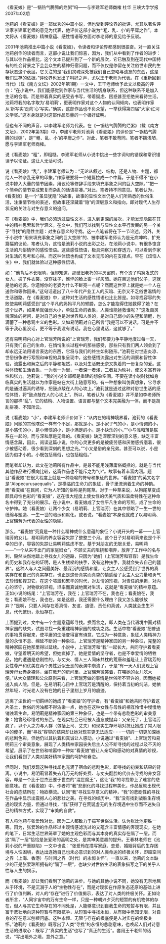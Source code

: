 《看麦娘》是“一锅热气腾腾的烂粥”吗——与李建军老师商榷
杜华
三峡大学学报2007年02期

池莉的《看麦娘》是一部优秀的中篇小说，但也受到评论界的批评，尤其以著名评论家李建军老师的意见为代表，他评价这部小说为“‘粗、乱、小’的平庸之作”。本文将从《看麦娘》精神意蕴、感性悟语等方面对李老师的意见给予反驳。

2001年池莉推出中篇小说《看麦娘》，令读者和评论界都感到很振奋。对一直关注池莉创作的读者而言，这部小说让我们惊喜，因为，我们从中看到了作者的进步：与其以往作品相比，这个文本已提升到了一个新的层次，它已触及到在现代中国特有的社会背景之下芸芸众生的精神归宿问题，而不仅仅是停留在关注俗世市民的生存状态这个表层。它关注的是“我们灵魂深处被我们自己忽略与遗忘的东西，这是我们生存的依据。”评论界也发出了叫好之声，尤以王干老师为代表。在《重新回到当代》（载《南方文坛》2002年第1期）一文中，王干老师给予此文以极高的评价：“在小说中，我们能感觉到作家与当代生活的切身联系，但这种联系不是加入生活的合唱，而是带着真实的感受去书写，带着疑虑、困惑甚至拒绝来看待生活。池莉将我的名字取为‘易明莉’，更表明作家对这个人物的认同倾向，也表明作家从‘新写实’走向‘心’写实。”确实，这部作品也不负众望，一举获得第四届“大家·红河文学奖。”这本身就是对这部作品质量的一个极好证明。

但也有不同的声音，以李建军老师为代表。在《一锅热气腾腾的烂粥》（载《南方文坛》，2002年第3期）中，李建军老师对池莉《看麦娘》的评价是“一锅热气腾腾的烂粥”，是“‘粗、乱、小’的平庸之作”。对此，笔者不敢苟同。笔者不揣浅陋，愿与李建军老师商榷。

说《看麦娘》“粗”，即粗糙。李建军老师从小说中挑出一些字词句的错误和常识错误予以论证。这让人无话可说。

说《看麦娘》“乱”，李建军老师认为：“无论从叙述、结构，还是人物、主题，都给人一种杂乱无章的印象。”作家硬要将一个短篇拉成一个中篇，于是不得不“在小说中掺入大量的情节因素，用议论等修辞手段来填充事象之间的巨大空隙。”“把一个简单的情节变成繁复而杂乱的话语拼凑。”对此，笔者持不同意见。笔者认为，《看麦娘》是一个“虽显犹隐”的故事，故事的显性文本仍是人们所熟悉的世俗生活，注重情节性的表述，但故事还深藏着“隐”的深层意义和指向，即对现代人生存状况的关注与对生存意义的追问。

在《看麦娘》中，我们必须透过显性文本，进入到更深的层次，才能发现隐匿在其中的精神思索和哲学涵义。在文中，我们可以找到与显性文本平行发展的另一个关于“寻找”的隐性主题：对生存意义的寻找。这一点笔者将在下一节论述。另外，关于小说中“用来填充事象之间的巨大空隙”的、被李建军老师认为是无病呻吟、扩充篇幅的议论，笔者认为，这恰是池莉小说的出彩之处。在池莉小说中，有很多饱含生活的凡俗情怀的感性悟语。这些感性悟语，极具洞察力和穿透力，可以看到作家对生活的思考和心得。而这种体悟也构成了文本无形的内在支撑点。早在《烦恼人生》中，我们就体验过这种感性悟语。

如：“他背后不长眼睛，但却知道，那破旧老朽的平房窗前，有个烫了鸡窝发式的女人，披了件衣裳，没穿袜子，憔悴的脸上雾一样灰暗。她在目送他们父子，这就是他的老婆。你遗憾你的老婆为什么不鲜亮一点呢？然而这世界上就是她一个人在送你和等你回来。”这句话道出了八十年代产业工人的灰暗、无奈又不乏俗世温情的生活道路。在《看麦娘》中，这种对生活的感性悟语也比比皆是。如寻找容容的失败使易明莉感受到“这个平凡的妈妈平凡的臂膀，怎么才能抱得住她救得了她？在这个世界，如果单就强弱大小，单就生命的表象，人类谁能拯救谁呢？”这发自灵魂深处的拷问，是对自己的也是对世界和人类的，是对自己弱小的失望和清醒，也满蓄了一种悲观主义的色彩。又如易明莉对自己所言“我是可以不说话，可是并不等于我心里没话，更不等于我没有说话。我在心里说话，这就够了。”

还有易明莉内心对上官瑞芳所说的“上官瑞芳，我们都要力争平静地度过每一天，只有我们自己的生命，在悄悄生长过程中的那些感受，那些只有我们两人领会到了却永远无法用语言表达的东西，它将与我们的终生如影随形。”池莉在对世态炎凉、世俗纷争进行写照和审视的具象呈现中，这些感悟流露出对生活的洞察和智性体验，流露出和解之后的平静和坦然，以及对生活既无奈又执着的一份复杂的爱。这种体悟和生活表象，一为表一为里，一者深一者浅，二者互为映衬，使文本富有弹性和张力。池莉说：“我的小说全部都是重建的想象空间。不要在读小说时犹如身临真实的生活就以为作家是站在大街上随意写的。有一种想象叫仿真想象，它寻求的是通过逼真的诱导，把鼓点敲在人的心坎上。”池莉就是通过这种对俗世生活的感性体悟，将“鼓点敲在人的心坎上”。所以，笔者认为《看麦娘》并不是如李老师所言的那样“乱”。它的结构、人物设置、语言都与整个文本完美融为一体，而不是胡乱拼凑、不知所云。

说《看麦娘》“小”，李建军老师评价如下：“从内在的精神境界看，池莉的《看麦娘》同她的其他瞎说一样有个不足，那就是小。是小家子气的小，是小情调的小，是小感伤的小，是小懊恼的小，是小满足的小。是小快乐的小。”“小与浅和薄是联系在一起的，而与深和厚是无缘的。《看麦娘》缺乏深厚深刻的意义感，缺乏丰富情感含藏，因此，阅读这篇小说，你的心灵更多的是被疲劳感和厌倦感折磨着，很少被感动着，很少看到深刻的思想之光。”“小又是俗的亲兄弟。甚至可以说，小是因为俗才小的。小既包括庸俗，也包括粗俗。”

而笔者却认为，此文在池莉所有作品中，是最不能用浅薄庸俗概括的。就是与当代其他作品进行横向比较，这篇作品也不能斥之为“小”。故事有着丰富内涵。题目“看麦娘”在很大程度上就是一种隐喻的符号和象征的世界。“看麦娘”的英文名字是“Alopecurusaequalis”，是横溢的生命力的象征，骨子里流淌着生命的神韵。而“看麦娘”在民间，它为人所知的俗称是狗尾草。对于一种草来说，从狗尾草变成颇具母性色彩的“看麦娘”，这在很大程度上使女性的优美气质和温柔特性在这种命名中得到了充分的展示。在小说中，看麦娘成了女性平凡生命的写照，成了生命的守护神。她（看麦娘）让两个少女（易明莉、上官瑞芳）在其中领略了一生一世的缠绵与塑造、一生一世的暗示和默化。或者说，“看麦娘”本身也就成了以易明莉、上官瑞芳为代表的女性的隐喻。

那么，“看麦娘”究竟是一种什么精神或什么意蕴的象征？小说开头的一幕——上官瑞芳的女儿，易明莉的养女容容失踪了整整三个月。这个日子对易明莉来说是个不幸的日子，容容的失踪让易明莉焦虑不安。基于对朋友的无限关爱，易明莉——“一个从来不出门的家庭妇女”，不顾丈夫的阻挠和嘲弄，放弃了工作中的名与利，毅然决然地踏上寻找女儿的道路，只因为“她们（上官瑞芳和容容）是我生命的历史和我存在的证明，是人生楼梯的扶手，没有这种扶手，我就会失去自己的疆界”。这种人与人之间最美好、最深沉的感情和爱，让女主人公感受到了世界的真实存在和自己的真实存在，也正是这份真实而真挚的情感给了女主人公力量和勇气去珍惜和捍卫它。在这个喧嚣和繁华的时代，对友情的珍视，对责任的承担，对内心的坚守，对物欲的轻视，坦率而真诚地面对生活，这就是“看麦娘”的精神意蕴。正如小说的结尾：“上官瑞芳在，我在；上官瑞芳不在，我也在；看麦娘在，我在；看麦娘不在，我也在。如是这般，我还需要什么理由？我又怎么能够放弃？”是啊，只要人间存在着真情、友谊、道德、责任和真诚，人类就会生生不息，代代繁衍，永恒存在。

上面提到过，文中有一个主题意蕴即寻找。换而言之，即人类在当代语境中面对精神家园的缺失，试图寻找一条重建精神家园的成功之路。生活中物“看麦娘”把普通的事物贯穿起来，使平庸的生活变得富有诗意，它成为一种意象，象征人类精神力量的永恒不息、绵延不断的一种象征。上官瑞芳是精神家园的另一种象征，完整的精神家园在她那里得以延续。小说中，上官瑞芳和“我”一起长大，共同守护着看麦娘，守望着明天的希望，但她疯掉了。她是爱情的坚守者，也是不幸爱情的牺牲品，她的遭遇是悲剧性的，与丈夫、情人三人同床共枕的荒唐和羞耻让上官瑞芳的女性尊严和优美在两个男性近似丑恶的表演中崩溃了。于是“有一天人们发现上官瑞芳母女赤身裸体，坐在敞开的房间里，上官瑞芳微笑着，在喂她的女儿吃大便。”从大众情理和公众原则来看，上官瑞芳做的事情是世俗所不容许的，因而她被送入疯人院。但是，在易明莉心目中上官瑞芳是清醒的，保持着当初的纯洁，她依然年轻，时光老人没有在她的日子里刻上岁月的痕迹。

逃离了尘世的一切羁绊的她成了“看麦娘”的守护者，有“看麦娘”和她共同守护着这片圣土，世俗的污浊都不得沾染一点，她也在这种女性与母性的相互怜惜中慢慢地销蚀着生命。易明莉是精神家园的第三种象征，也是一个带有悲剧色彩的审美意象：她曾经珍惜过的东西，在现实社会已经被人遗忘或抛弃：父亲死了，上官瑞芳疯了，以个人之力与人群（包括上司、丈夫）和现实生存环境对抗让她成了常人眼中的傻子，而“寻找”容容的结果却让她对现实更无法适应⋯⋯一切的一切更加深她的悲剧色彩，但她仍以其执着和真诚让人感动。小说通过“看麦娘”、上官瑞芳和易明莉三个审美意象，展现了人类精神家园丧失后主人公不断寻找的过程以及不灭的希望，展示了在世俗和喧嚣中一种如“看麦娘”般让人亲切和感动的对真情的珍视，让我们看到了人类对美好精神家园的呵护和眷恋。

但同时，我们发现这种寻找却也充满了宿命的悲剧色彩，即寻找的初衷和结果的背离。小说中，易明莉冒着失去几万元的好处费、与丈夫翻脸的代价去寻找的养女容容，却是一个比于世杰还要于世杰的“混世魔王”，这让“我”的寻找带上了难言的悲剧意味。在《看麦娘》中，作者将“我”悲剧化的寻找过程审美化，作品反映出现代社会的症结所在：物欲横流。认同“我”寻找生存意义的精神，“我”的悲剧性的寻找在作品中显示出震撼人心的悲壮之美。在寻找的经历中，“我”没有找到战胜生存境遇的现实力量，但通过寻找，“我”获得了在荒诞虚无的生存境遇中生存而不迷失自己的精神方式，实现了“审美的自救”。

有人将池莉与张爱玲对比，因为二人都致力于描写世俗生活。认为张比池更胜一筹。因为，张爱玲的作品经过主观情感滤洗过的又蕴含丰富情感的客观现实，在她的笔下，日常生活世界笼罩了她的主观色彩而与其本身的真实存在隔了一层。而这“隔了一层”恰恰是张爱玲的高明之处，是其审美意趣的提升。王春林老师在《池莉小说的严重缺陷》一文中也说：“张爱玲在描写家庭、恋爱、婚姻背后的生存困境与人性困境，表达出连她自己也未必意识到的对人类命运的终极关怀，即超空间之界（上海、香港）与时间之界（时代）的永恒关怀”。一直以来，池莉的文本缺少的正是张爱玲所拥有的“隔了一层”，也缺少对世俗生活的表象描写之下的关乎人性与人生的揭示。

而《看麦娘》却让我们看到了池莉的进步。与她的其他小说不同，她没有无奈地屈从于环境，不是沉溺于人的“生物性存在”，而是对现状在作原生态还原的基础上进行了价值判断，对人的“存在”进行了价值揭示，表达了对人类的终极关怀。正如论者所言，“人同宇宙中的万有生命一样，只是一种朝兴夕灭的短暂的有机物体的存在，但人与其它生命存在的不同处是，人能够意识到自我生命的短暂与有限，并且富于悲壮地向这种短暂与有限抗争，从短暂中寻找永恒，从有限中觅知无限，对自身的存在意义刨根问底。这种永恒、无限与存在的根底便是人对实在的终极关怀。”池莉的《看麦娘》既写出了人类“寻找”的永恒的悲剧意味，也唤起人们对诗意生活的进取心：既写了“真实的生活”也写了“真正的生活”。套用王干老师的话说，“写出境外之境，意外之意。”
